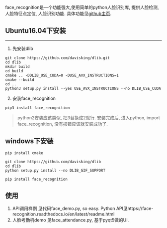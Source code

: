 face_recognition是一个功能强大,使用简单的python人脸识别库, 提供人脸检测, 人脸特征点定位, 人脸识别功能. 具体功能见[github主页](https://github.com/ageitgey/face_recognition). 

## Ubuntu16.04下安装
---
1. 先安装dlib
```
git clone https://github.com/davisking/dlib.git
cd dlib
mkdir build
cd build
cmake .. -DDLIB_USE_CUDA=0 -DUSE_AVX_INSTRUCTIONS=1
cmake --build
cd ..
python3 setup.py install --yes USE_AVX_INSTRUCTIONS --no DLIB_USE_CUDA
```
2. 安装face_recognition
```
pip3 install face_recognition
```

> python2安装应该类似, 把3替换成2就行. 安装完成后, 进入python, import face_recognition, 没有报错应该就安装成功了.

## windows下安装
```
pip install cmake

git clone https://github.com/davisking/dlib
cd dlib
python setup.py install --no DLIB_GIF_SUPPORT

pip install face_recognition
```

使用
---
1. API调用样例
见代码face_demo.py, so easy.
Python API见https://face-recognition.readthedocs.io/en/latest/readme.html
2. 人脸考勤机demo
见face_attendance.py, 基于pyqt5做的UI.
